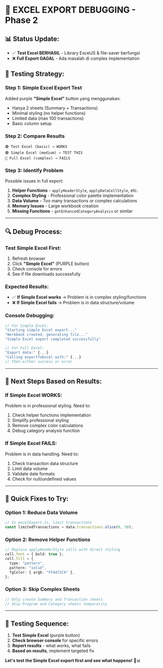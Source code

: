 # 🔧 EXCEL EXPORT DEBUGGING - Phase 2

## 📊 **Status Update:**

- ✅ **Test Excel BERHASIL** - Library ExcelJS & file-saver berfungsi
- ❌ **Full Export GAGAL** - Ada masalah di complex implementation

## 🧪 **Testing Strategy:**

### **Step 1: Simple Excel Export Test**

Added purple **"Simple Excel"** button yang menggunakan:

- Hanya 2 sheets (Summary + Transactions)
- Minimal styling (no helper functions)
- Limited data (max 100 transactions)
- Basic column setup

### **Step 2: Compare Results**

```
🟢 Test Excel (basic) → WORKS
🟣 Simple Excel (medium) → TEST THIS
🔵 Full Excel (complex) → FAILS
```

### **Step 3: Identify Problem**

Possible issues in full export:

1. **Helper Functions** - `applyHeaderStyle`, `applyDataCellStyle`, etc.
2. **Complex Styling** - Professional color palette implementation
3. **Data Volume** - Too many transactions or complex calculations
4. **Memory Issues** - Large workbook creation
5. **Missing Functions** - `getEnhancedCategoryAnalysis` or similar

---

## 🔍 **Debug Process:**

### **Test Simple Excel First:**

1. Refresh browser
2. Click **"Simple Excel"** (PURPLE button)
3. Check console for errors
4. See if file downloads successfully

### **Expected Results:**

- ✅ **If Simple Excel works** → Problem is in complex styling/functions
- ❌ **If Simple Excel fails** → Problem is in data structure/volume

### **Console Debugging:**

```javascript
// For Simple Excel:
"Starting simple Excel export..."
"Workbook created, generating file..."
"Simple Excel export completed successfully"

// For Full Excel:
"Export data:" {...}
"Calling exportToExcel with:" {...}
// Then either success or error
```

---

## 🚀 **Next Steps Based on Results:**

### **If Simple Excel WORKS:**

Problem is in professional styling. Need to:

1. Check helper functions implementation
2. Simplify professional styling
3. Remove complex color calculations
4. Debug category analysis function

### **If Simple Excel FAILS:**

Problem is in data handling. Need to:

1. Check transaction data structure
2. Limit data volume
3. Validate date formats
4. Check for null/undefined values

---

## 🔧 **Quick Fixes to Try:**

### **Option 1: Reduce Data Volume**

```typescript
// In excelExport.ts, limit transactions
const limitedTransactions = data.transactions.slice(0, 50);
```

### **Option 2: Remove Helper Functions**

```typescript
// Replace applyHeaderStyle calls with direct styling
cell.font = { bold: true };
cell.fill = {
  type: "pattern",
  pattern: "solid",
  fgColor: { argb: "FF4472C4" },
};
```

### **Option 3: Skip Complex Sheets**

```typescript
// Only create Summary and Transaction sheets
// Skip Program and Category sheets temporarily
```

---

## 🎯 **Testing Sequence:**

1. **Test Simple Excel** (purple button)
2. **Check browser console** for specific errors
3. **Report results** - what works, what fails
4. **Based on results**, implement targeted fix

**Let's test the Simple Excel export first and see what happens!** 🧪📊
